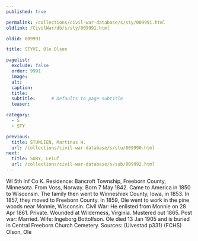 ```yaml
---
published: true

permalink: /collections/civil-war-database/s/sty/009991.html
oldlink: /CivilWar/db/s/sty/009991.html

oldid: 009991

title: STYVE, Ole Olsen

pagelist:
  exclude: false
  order: 9991
  image: 
  alt:
  caption:
  title:
  subtitle:      # Defaults to page subtitle
  teaser:

category: 
  - S 
  - STY

previous:
  title: STUMLIEN, Martinus H.
  url: /collections/civil-war-database/s/stu/009990.html  
next:
  title: SUBY, Leiuf
  url: /collections/civil-war-database/s/sub/009992.html   
---
```

WI 5th Inf Co K. Residence: Bancroft Township, Freeborn County, Minnesota. From Voss, Norway. Born 7 May 1842. Came to America in 1850 to Wisconsin. The family then went to Winneshiek County, Iowa, in 1853. In 1857, they moved to Freeborn County. In 1859, Ole went to work in the pine woods near Monnie, Wisconsin. Civil War: He enlisted from Monnie on 28 Apr 1861. Private. Wounded at Wilderness, Virginia. Mustered out 1865. Post war: Married. Wife: Ingeborg Bottolfson. Ole died 13 Jan 1905 and is buried in Central Freeborn Church Cemetery. Sources: (Ulvestad p331) (FCHS) &#147;Olson, Ole&#148;